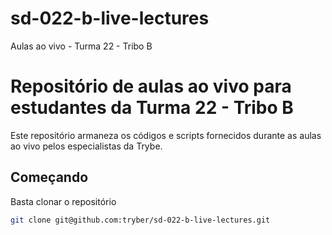 # sd-022-b-live-lectures
Aulas ao vivo - Turma 22 - Tribo B

# Repositório de aulas ao vivo para estudantes da Turma 22 - Tribo B

Este repositório armaneza os códigos e scripts fornecidos durante as aulas ao vivo pelos especialistas da Trybe.

## Começando

Basta clonar o repositório

```sh
git clone git@github.com:tryber/sd-022-b-live-lectures.git
```
